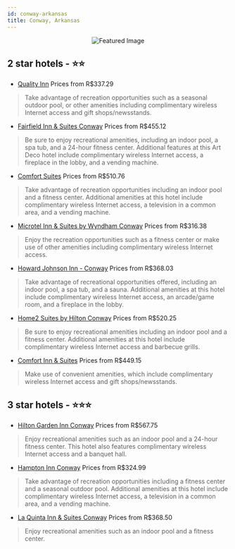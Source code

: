 ```yaml
---
id: conway-arkansas
title: Conway, Arkansas
---
```


<center><img src="https://i.travelapi.com/hotels/1000000/20000/15800/15730/25b0163d_z.jpg" alt="Featured Image" /></center>


##  2 star hotels - ⭐️⭐️

-    [Quality Inn](https://us.hurb.com/hotels/conway/quality-inn-JNP-JP055308?cmp=18055) Prices from R$337.29
   > Take advantage of recreation opportunities such as a seasonal outdoor pool, or other amenities including complimentary wireless Internet access and gift shops/newsstands.
-    [Fairfield Inn & Suites Conway](https://us.hurb.com/hotels/conway/fairfield-inn-suites-conway-JNP-JP985426?cmp=18055) Prices from R$455.12
   > Be sure to enjoy recreational amenities, including an indoor pool, a spa tub, and a 24-hour fitness center. Additional features at this Art Deco hotel include complimentary wireless Internet access, a fireplace in the lobby, and a vending machine.
-    [Comfort Suites](https://us.hurb.com/hotels/conway/comfort-suites-JNP-JP142990?cmp=18055) Prices from R$510.76
   > Take advantage of recreation opportunities including an indoor pool and a fitness center. Additional amenities at this hotel include complimentary wireless Internet access, a television in a common area, and a vending machine.
-    [Microtel Inn & Suites by Wyndham Conway](https://us.hurb.com/hotels/conway/microtel-inn-suites-by-wyndham-conway-JNP-JP069098?cmp=18055) Prices from R$316.38
   > Enjoy the recreation opportunities such as a fitness center or make use of other amenities including complimentary wireless Internet access.
-    [Howard Johnson Inn - Conway](https://us.hurb.com/hotels/conway/howard-johnson-inn-conway-JNP-JP230092?cmp=18055) Prices from R$368.03
   > Take advantage of recreational opportunities offered, including an indoor pool, a spa tub, and a sauna. Additional amenities at this hotel include complimentary wireless Internet access, an arcade/game room, and a fireplace in the lobby.
-    [Home2 Suites by Hilton Conway](https://us.hurb.com/hotels/conway/home2-suites-by-hilton-conway-JNP-JP02704Y?cmp=18055) Prices from R$520.25
   > Be sure to enjoy recreational amenities including an indoor pool and a fitness center. Additional amenities at this hotel include complimentary wireless Internet access and barbecue grills.
-    [Comfort Inn & Suites](https://us.hurb.com/hotels/conway/comfort-inn-suites-JNP-JP828365?cmp=18055) Prices from R$449.15
   > Make use of convenient amenities, which include complimentary wireless Internet access and gift shops/newsstands.

##  3 star hotels - ⭐️⭐️⭐️

-    [Hilton Garden Inn Conway](https://us.hurb.com/hotels/conway/hilton-garden-inn-conway-JNP-JP051533?cmp=18055) Prices from R$567.75
   > Enjoy recreational amenities such as an indoor pool and a 24-hour fitness center. This hotel also features complimentary wireless Internet access and a banquet hall.
-    [Hampton Inn Conway](https://us.hurb.com/hotels/conway/hampton-inn-conway-JNP-JP051532?cmp=18055) Prices from R$324.99
   > Take advantage of recreation opportunities including a fitness center and a seasonal outdoor pool. Additional amenities at this hotel include complimentary wireless Internet access, a television in a common area, and a vending machine.
-    [La Quinta Inn & Suites Conway](https://us.hurb.com/hotels/conway/la-quinta-inn-suites-conway-JNP-JP341157?cmp=18055) Prices from R$368.50
   > Enjoy recreational amenities such as an indoor pool and a fitness center.
